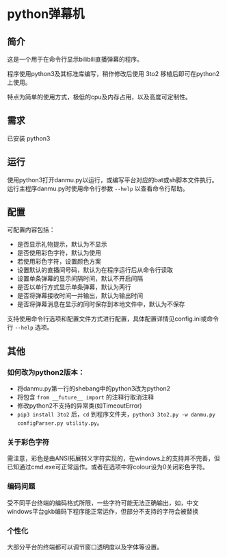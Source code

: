 # python弹幕机

## 简介

这是一个用于在命令行显示bilibili直播弹幕的程序。

程序使用python3及其标准库编写，稍作修改后使用 3to2 移植后即可在python2上使用。

特点为简单的使用方式，极低的cpu及内存占用，以及高度可定制性。

## 需求

已安装 python3

## 运行

使用python3打开danmu.py以运行，或编写平台对应的bat或sh脚本文件执行。
运行主程序danmu.py时使用命令行参数 `--help` 以查看命令行帮助。

## 配置

可配置内容包括：

* 是否显示礼物提示，默认为不显示
* 是否使用彩色字符，默认为使用
* 若使用彩色字符，设置颜色方案
* 设置默认的直播间号码，默认为在程序运行后从命令行读取
* 设置单条弹幕的显示间隔时间，默认不开启间隔
* 是否以单行方式显示单条弹幕，默认为两行
* 是否将弹幕接收时间一并输出，默认为输出时间
* 是否将弹幕消息在显示的同时保存到本地文件中，默认为不保存

支持使用命令行选项和配置文件方式进行配置，具体配置详情见config.ini或命令行 `--help` 选项。

## 其他

### 如何改为python2版本：
* 将danmu.py第一行的shebang中的python3改为python2
* 将包含 `from __future__ import` 的注释行取消注释
* 修改python2不支持的异常类(如TimeoutError)
* `pip3 install 3to2` 后，`cd` 到程序文件夹，`python3 3to2.py -w danmu.py configParser.py utility.py`。

### 关于彩色字符
需注意，彩色是由ANSI拓展转义字符实现的，在windows上的支持并不完善，但已知通过cmd.exe可正常运作。或者在选项中将colour设为0关闭彩色字符。

### 编码问题
受不同平台终端的编码格式所限，一些字符可能无法正确输出，如，中文windows平台gkb编码下程序能正常运作，但部分不支持的字符会被替换

### 个性化
大部分平台的终端都可以调节窗口透明度以及字体等设置。
